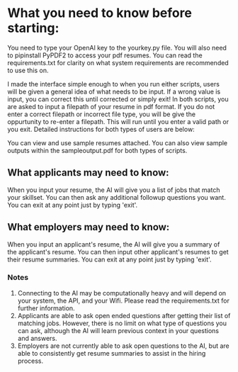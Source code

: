 # What you need to know before starting:
You need to type your OpenAI key to the yourkey.py file. You will also need to pipinstall PyPDF2 to access your pdf resumes. You can read the requirements.txt for clarity on what system requirements are recommended to use this on.

I made the interface simple enough to when you run either scripts, users will be given a general idea of what needs to be input. If a wrong value is input, you can correct this until corrected or simply exit! In both scripts, you are asked to input a filepath of your resume in pdf format. If you do not enter a correct filepath or incorrect file type, you will be give the oppurtunity to re-enter a filepath. This will run until you enter a valid path or you exit. Detailed instructions for both types of users are below:

You can view and use sample resumes attached. You can also view sample outputs within the sampleoutput.pdf for both types of scripts.

## What applicants may need to know:
When you input your resume, the AI will give you a list of jobs that match your skillset. You can then ask any additional followup questions you want. You can exit at any point just by typing 'exit'.

## What employers may need to know:
When you input an applicant's resume, the AI will give you a summary of the applicant's resume. You can then input other applicant's resumes to get their resume summaries. You can exit at any point just by typing 'exit'.

### Notes

1. Connecting to the AI may be computationally heavy and will depend on your system, the API, and your Wifi. Please read the requirements.txt for further information.
1. Applicants are able to ask open ended questions after getting their list of matching jobs. However, there is no limit on what type of questions you can ask, although the AI will learn previous context in your questions and answers.
1. Employers are not currently able to ask open questions to the AI, but are able to consistently get resume summaries to assist in the hiring process.


